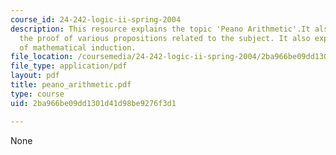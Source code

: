 ```yaml
---
course_id: 24-242-logic-ii-spring-2004
description: This resource explains the topic 'Peano Arithmetic'.It also explains
  the proof of various propositions related to the subject. It also explains principle
  of mathematical induction.
file_location: /coursemedia/24-242-logic-ii-spring-2004/2ba966be09dd1301d41d98be9276f3d1_peano_arithmetic.pdf
file_type: application/pdf
layout: pdf
title: peano_arithmetic.pdf
type: course
uid: 2ba966be09dd1301d41d98be9276f3d1

---
```

None